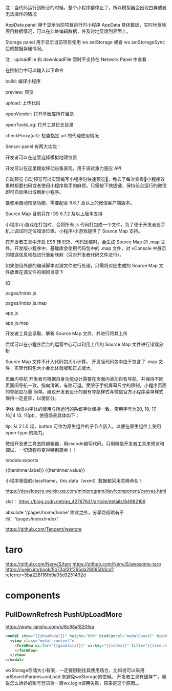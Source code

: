 注：当代码运行到断点的时候，整个小程序都停止了，所以模拟器会出现白屏或者无法操作的情况

AppData panel 用于显示当前项目运行时小程序 AppData 具体数据，实时地反映项目数据情况，可以在此处编辑数据，并及时地反馈到界面上。


Storage panel 用于显示当前项目使用 wx.setStorage 或者 wx.setStorageSync 后的数据存储情况。

注：uploadFile 和 downloadFile 暂时不支持在 Network Panel 中查看

在控制台中可以输入以下命令

build: 编译小程序

preview: 预览

upload: 上传代码

openVendor: 打开基础库所在目录

openToolsLog: 打开工具日志目录

checkProxy(url): 检查指定 url 的代理使用情况

Sensor panel 有两大功能：

开发者可以在这里选择模拟地理位置

开发可以在这里模拟移动设备表现，用于调试重力感应 API



自动预览
自动预览可以实现编写小程序时快速预览，免去了每次查看小程序效果时都要扫码或者使用小程序助手的麻烦。只需按下快捷键，保持前台运行的微信即可自动唤出或刷新小程序。

要使用自动预览功能，需要配合 6.6.7 及以上的微信客户端版本。

Source Map
目前只在 iOS 6.7.2 及以上版本支持

小程序/小游戏在打包时，会将所有 js 代码打包成一个文件，为了便于开发者在手机上调试时定位错误位置，小程序/小游戏提供了 Source Map 支持。

在开发者工具中开启 ES6 转 ES5、代码压缩时，会生成 Source Map 的 .map 文件。开发版小程序中，基础库会使用代码包中的 .map 文件，对 vConsole 中展示的错误信息堆栈进行重新映射（只对开发者代码文件进行）。

如果使用外部的编译脚本对源文件进行处理，只需将对应生成的 Source Map 文件放置在源文件的相同目录下

如：

pages/index.js

pages/index.js.map

app.js

app.js.map

开发者工具会读取、解析 Source Map 文件，并进行将其上传

后续可以在小程序后台的运营中心可以利用上传的 Source Map 文件进行错误分析

Source Map 文件不计入代码包大小计算。
开发版代码包中由于包含了 .map 文件，实际代码包大小会比体验版和正式版大。

页面内导航
开发者可根据自身功能设计需要在页面内添加自有导航。并保持不同页面间导航一致，指向清晰，有路可退。受限于手机屏幕尺寸的限制，小程序页面的导航应尽量
简单。建议开发者设计的自有导航样式与微信官方小程序菜单样式保持一定差异，以便区分。

字体
微信内字体的使用与所运行的系统字体保持一致，常用字号为20, 18, 17, 16,14 13, 11(pt)，使用场景具体如下：

tip: 从 2.1.0 起，button 可作为原生组件的子节点嵌入，以便在原生组件上使用 open-type 的能力。


微信开发者工具去除编辑器，用vscode编写代码，只用微信开发者工具来预览和调试，一切流程将变得特别简单！！

module.exports

<scroll-view scroll-y class="container">
  <view class="list-container" wx:for="{{listData}}" wx:key="{{iChunk}}"
  wx:for-index="iChunk" wx:for-item="itemChunk">
    <view class="list-container" wx:for="{{itemChunk}}" wx:key="{{i}}"
    wx:for-index="i" wx:for-item="item">
      <view class="list-item" wx:for="{{item}}"  wx:key="{{itemInner.label}}" wx:for-item="itemInner"
      wx:if="{{itemInner.value}}">
        <view class="label">{{itemInner.label}}</view>
        <view class="value">{{itemInner.value}}</view>
      </view>
    </view>
  </view>
</scroll-view>

小程序里面的className，this.data（wxml）数据都采用驼峰命名！

https://developers.weixin.qq.com/miniprogram/dev/component/canvas.html

slot：
https://blog.csdn.net/qq_42767631/article/details/84982169

absolute '/pages/home/home'
除此之外，分享路径略有不同：“/pages/index/index”

https://github.com/Tencent/westore

# taro
https://github.com/NervJS/taro
https://github.com/NervJS/awesome-taro
https://juejin.im/book/5b73a131f265da28065fb1cd?referrer=5ba228f16fb9a05d3251492d

# components
## PullDownRefresh PushUpLoadMore
https://www.jianshu.com/p/8c98af820fea


```html
<modal show="{{showModal}}" height="60%" bindCancel="modalCancel" bindConfirm="modalConfirm">
  <view class="modal-content">
    <formRow wx:for="{{goodsList}}" wx:key="{{index}}" title="{{item.name}}" placeholder="store{{item.store}}" rowPadding="10rpx">
    </formRow>
  </view>
</modal>
````
wxStorage存储大小有限，一定要限制住其使用场合，比如说可以采用urlSearchParams+onLoad 来避免wxStorage的使用。
开发者工具有缓存艹，我说怎么娇娇的账号登录后一直wx.login调用失败，原来是这个原因。。
